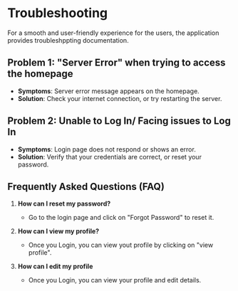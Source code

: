 # Troubleshooting

For a smooth and user-friendly experience for the users, the application provides troubleshppting documentation. 


## Problem 1: "Server Error" when trying to access the homepage 
- **Symptoms**: Server error message appears on the homepage.
- **Solution**: Check your internet connection, or try restarting the server.

## Problem 2: Unable to Log In/ Facing issues to Log In
- **Symptoms**: Login page does not respond or shows an error.
- **Solution**: Verify that your credentials are correct, or reset your password.

## Frequently Asked Questions (FAQ)
1. **How can I reset my password?**
   - Go to the login page and click on "Forgot Password" to reset it.

2. **How can I view my profile?**
   - Once you Login, you can view yout profile by clicking on "view profile".

3. **How can I edit my profile**
   - Once you Login, you can view your profile and edit details. 

